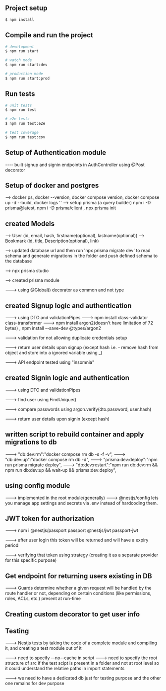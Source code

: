 ## Project setup

```bash
$ npm install
```

## Compile and run the project

```bash
# development
$ npm run start

# watch mode
$ npm run start:dev

# production mode
$ npm run start:prod
```

## Run tests

```bash
# unit tests
$ npm run test

# e2e tests
$ npm run test:e2e

# test coverage
$ npm run test:cov
```

## Setup of Authentication module
---- built signup and signin endpoints in AuthController using @Post decorator

## Setup of docker and postgres

--> docker ps, docker --version,  docker compose version, docker compose up -d --build, docker logs ''
--> setup prisma (a query builder) npm i -D prisma@latest, npm i -D prisma/client , npx prisma init

## created Models
--> User (id, email, hash, firstname(optional), lastname(optional))
--> Bookmark (id, title, Description(optional), link)

--> updated database url and then run 'npx prisma migrate dev' to read schema and generate migrations in the folder and push defined schema to the database

--> npx prisma studio

--> created prisma module

---> using @Global() decorator as common and not type

## created Signup logic and authentication

---> using DTO and validationPipes
--->  npm install class-validator class-transformer
---> npm install argon2(doesn't have limitation of 72 bytes) ,  npm install --save-dev @types/argon2

---> validation for not allowing duplicate credentials setup

---> return user details upon signup (except hash i.e. - remove hash from object and store into a ignored variable using _)

---> API endpoint tested using "insomnia"

## created Signin logic and authentication

---> using DTO and validationPipes

---> find user using FindUnique()

---> compare passwords using argon.verify(dto.password, user.hash)

---> return user details upon signin (except hash)

## written script to rebuild container and apply migrations to db

---> "db:dev:rm":"docker compose rm db -s -f -v",
---> "db:dev:up":"docker compose rm db -d",
---> "prisma:dev:deploy":"npm run prisma migrate deploy",
---> "db:dev:restart":"npm run db:dev:rm && npm run db:dev:up && wait-up && prisma:dev:deploy",

## using config module

---> implemented in the root module(generally)
---> @nestjs/config lets you manage app settings and secrets via .env instead of hardcoding them.

## JWT token for authorization

---> npm i @nestjs/passport passport @nestjs/jwt passport-jwt

---> after user login this token will be returned and will have a expiry period

---> verifying that token using strategy (creating it as a separate provider for this specific purpose)

## Get endpoint for returning users existing in DB

---> Guards determine whether a given request will be handled by the route handler or not, depending on certain conditions (like permissions, roles, ACLs, etc.) present at run-time

## Creating custom decorator to get user info

## Testing

---> Nestjs tests by taking the code of a complete module and compiling it, and creating a test module out of it

---> need to specify --no--cache in script
---> need to specify the root structure of src if the test scipt is present in a folder and not at root level so it could understand the relative paths in import statements

---> we need to have a dedicated db just for testing purpose and the other one remains for dev purpose